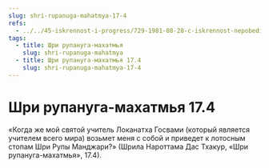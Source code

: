 ```yaml
---
slug: shri-rupanuga-mahatmya-17-4
refs:
  - ../../45-iskrennost-i-progress/729-1981-08-28-c-iskrennost-nepobedima.md
tags:
  - title: Шри рупануга-махатмья
    slug: shri-rupanuga-mahatmya
  - title: Шри рупануга-махатмья 17.4
    slug: shri-rupanuga-mahatmya-17-4
---
```


# Шри рупануга-махатмья 17.4

«Когда же мой святой учитель Локанатха Госвами (который является учителем всего мира) возьмет меня с собой и приведет к лотосным стопам Шри Рупы Манджари?» (Шрила Нароттама Дас Тхакур, «Шри рупануга-махатмья», 17.4).

